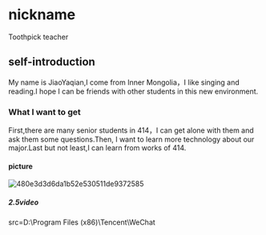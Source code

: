 # nickname
Toothpick  teacher
## self-introduction
My name  is  JiaoYaqian,I come  from  Inner  Mongolia，I like  singing  and  reading.I  hope  I  can  be  friends  with  other  students  in this  new  environment.
### What  I  want  to  get
First,there  are  many  senior  students in 414，I can get alone  with  them  and  ask  them  some  questions.Then,  I  want  to  learn  more  technology  about our  major.Last but  not  least,I  can  learn  from  works of  414.
#### picture
![480e3d3d6da1b52e530511de9372585](https://user-images.githubusercontent.com/92634514/137590020-eb9e4d58-6730-4a99-9ed6-efa317d54a21.jpg)
#####  2.5video
src=D:\Program Files (x86)\Tencent\WeChat
